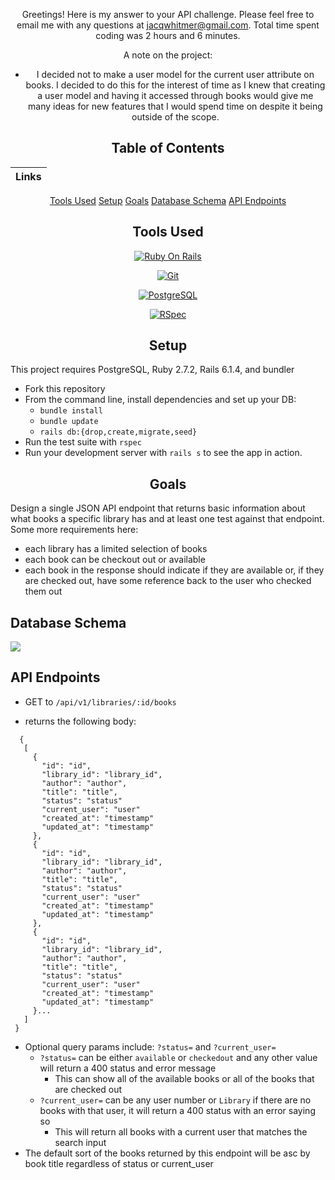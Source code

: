 <div align="center">

Greetings! Here is my answer to your API challenge. Please feel free to email me with any questions at jacqwhitmer@gmail.com. Total time spent coding was 2 hours and 6 minutes.

A note on the project:
- I decided not to make a user model for the current user attribute on books. I decided to do this for the interest of time as I knew that creating a user model and having it accessed through books would give me many ideas for new features that I would spend time on despite it being outside of the scope.

</div>
<div align="center">

## Table of Contents
|Links
|--- |
[Tools Used](#tools-used)
[Setup](#setup)
[Goals](#goals)
[Database Schema](#database-schema)
[API Endpoints](#api-endpoints)

</div>

<div align="center">

## Tools Used

[<img alt="Ruby On Rails" src="https://img.shields.io/badge/RubyOnRails-flat--square?logo=ruby-on-rails&style=for-the-badge&color=black"/>](https://rubyonrails.org/)

[<img alt="Git" src="https://img.shields.io/badge/Git-flat--square?logo=git&style=for-the-badge&color=black"/>](https://git-scm.com/book/en/v2/Getting-Started-First-Time-Git-Setup)

[<img alt="PostgreSQL" src ="https://img.shields.io/badge/Postgres-flat--square?logo=postgres&style=for-the-badge&color=black"/>](https://www.postgresql.org/)

[<img alt="RSpec" src ="https://img.shields.io/badge/RSpec-flat--square?logo=rspec&style=for-the-badge&color=black"/>](https://github.com/rspec/rspec-rails)

</div>

<div align="center">

## Setup

</div>


  This project requires PostgreSQL, Ruby 2.7.2, Rails 6.1.4, and bundler

  * Fork this repository
  * From the command line, install dependencies and set up your DB:
      * `bundle install`
      * `bundle update`
      * `rails db:{drop,create,migrate,seed}`
  * Run the test suite with `rspec`
  * Run your development server with `rails s` to see the app in action.

<div align="center">

## Goals

</div>

Design a single JSON API endpoint that returns basic information about what books a specific library has and at least one test against that endpoint. Some more requirements here:
  - each library has a limited selection of books
  - each book can be checkout out or available
  - each book in the response should indicate if they are available or, if they are checked out, have some reference back to the user who checked them out

## Database Schema

<img src="https://user-images.githubusercontent.com/78382113/152385958-13820deb-3a9a-404e-a5c3-0edb8ef1688f.png">

</div>


## API Endpoints

<div align="left">

* GET to `/api/v1/libraries/:id/books`
 - returns the following body:
 ```
   {
    [
      {
        "id": "id",
        "library_id": "library_id",
        "author": "author",
        "title": "title",
        "status": "status"
        "current_user": "user"
        "created_at": "timestamp"
        "updated_at": "timestamp"
      },
      {
        "id": "id",
        "library_id": "library_id",
        "author": "author",
        "title": "title",
        "status": "status"
        "current_user": "user"
        "created_at": "timestamp"
        "updated_at": "timestamp"
      },
      {
        "id": "id",
        "library_id": "library_id",
        "author": "author",
        "title": "title",
        "status": "status"
        "current_user": "user"
        "created_at": "timestamp"
        "updated_at": "timestamp"
      }...
    ]
  }
 ```
  - Optional query params include: `?status=` and `?current_user=`
    - `?status=` can be either `available` or `checkedout` and any other value will return a 400 status and error message
      - This can show all of the available books or all of the books that are checked out
    - `?current_user=` can be any user number or `Library` if there are no books with that user, it will return a 400 status with an error saying so
      - This will return all books with a current user that matches the search input
  - The default sort of the books returned by this endpoint will be asc by book title regardless of status or current_user
